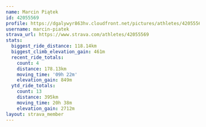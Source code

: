 ```yaml
---
name: Marcin Piątek
id: 42055569
profile: https://dgalywyr863hv.cloudfront.net/pictures/athletes/42055569/12602382/1/large.jpg
username: marcin-piatek
strava_url: https://www.strava.com/athletes/42055569
stats:
  biggest_ride_distance: 118.14km
  biggest_climb_elevation_gain: 461m
  recent_ride_totals:
    count: 4
    distance: 178.13km
    moving_time: '09h 22m'
    elevation_gain: 849m
  ytd_ride_totals:
    count: 13
    distance: 395km
    moving_time: 20h 38m
    elevation_gain: 2712m
layout: strava_member
--- 
```

